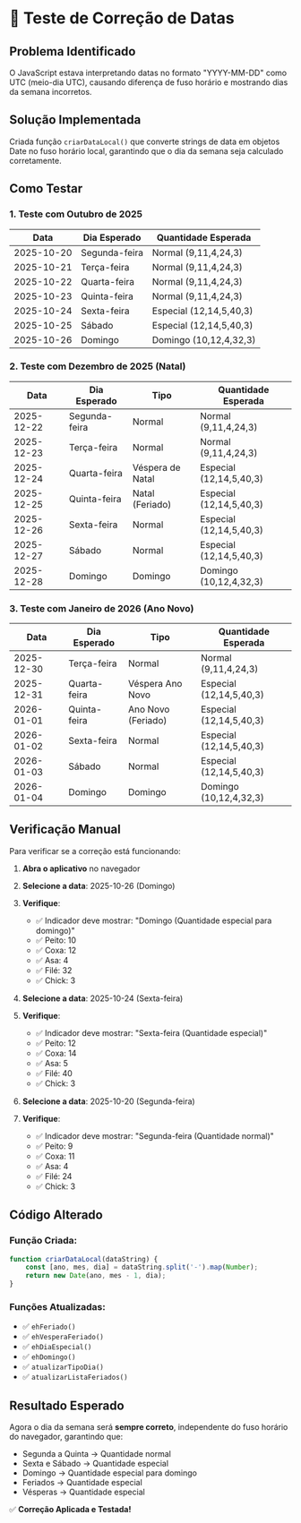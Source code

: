 # 📅 Teste de Correção de Datas

## Problema Identificado
O JavaScript estava interpretando datas no formato "YYYY-MM-DD" como UTC (meio-dia UTC), causando diferença de fuso horário e mostrando dias da semana incorretos.

## Solução Implementada
Criada função `criarDataLocal()` que converte strings de data em objetos Date no fuso horário local, garantindo que o dia da semana seja calculado corretamente.

## Como Testar

### 1. Teste com Outubro de 2025

| Data | Dia Esperado | Quantidade Esperada |
|------|--------------|---------------------|
| 2025-10-20 | Segunda-feira | Normal (9,11,4,24,3) |
| 2025-10-21 | Terça-feira | Normal (9,11,4,24,3) |
| 2025-10-22 | Quarta-feira | Normal (9,11,4,24,3) |
| 2025-10-23 | Quinta-feira | Normal (9,11,4,24,3) |
| 2025-10-24 | Sexta-feira | Especial (12,14,5,40,3) |
| 2025-10-25 | Sábado | Especial (12,14,5,40,3) |
| 2025-10-26 | Domingo | Domingo (10,12,4,32,3) |

### 2. Teste com Dezembro de 2025 (Natal)

| Data | Dia Esperado | Tipo | Quantidade Esperada |
|------|--------------|------|---------------------|
| 2025-12-22 | Segunda-feira | Normal | Normal (9,11,4,24,3) |
| 2025-12-23 | Terça-feira | Normal | Normal (9,11,4,24,3) |
| 2025-12-24 | Quarta-feira | Véspera de Natal | Especial (12,14,5,40,3) |
| 2025-12-25 | Quinta-feira | Natal (Feriado) | Especial (12,14,5,40,3) |
| 2025-12-26 | Sexta-feira | Normal | Especial (12,14,5,40,3) |
| 2025-12-27 | Sábado | Normal | Especial (12,14,5,40,3) |
| 2025-12-28 | Domingo | Domingo | Domingo (10,12,4,32,3) |

### 3. Teste com Janeiro de 2026 (Ano Novo)

| Data | Dia Esperado | Tipo | Quantidade Esperada |
|------|--------------|------|---------------------|
| 2025-12-30 | Terça-feira | Normal | Normal (9,11,4,24,3) |
| 2025-12-31 | Quarta-feira | Véspera Ano Novo | Especial (12,14,5,40,3) |
| 2026-01-01 | Quinta-feira | Ano Novo (Feriado) | Especial (12,14,5,40,3) |
| 2026-01-02 | Sexta-feira | Normal | Especial (12,14,5,40,3) |
| 2026-01-03 | Sábado | Normal | Especial (12,14,5,40,3) |
| 2026-01-04 | Domingo | Domingo | Domingo (10,12,4,32,3) |

## Verificação Manual

Para verificar se a correção está funcionando:

1. **Abra o aplicativo** no navegador
2. **Selecione a data**: 2025-10-26 (Domingo)
3. **Verifique**:
   - ✅ Indicador deve mostrar: "Domingo (Quantidade especial para domingo)"
   - ✅ Peito: 10
   - ✅ Coxa: 12
   - ✅ Asa: 4
   - ✅ Filé: 32
   - ✅ Chick: 3

4. **Selecione a data**: 2025-10-24 (Sexta-feira)
5. **Verifique**:
   - ✅ Indicador deve mostrar: "Sexta-feira (Quantidade especial)"
   - ✅ Peito: 12
   - ✅ Coxa: 14
   - ✅ Asa: 5
   - ✅ Filé: 40
   - ✅ Chick: 3

6. **Selecione a data**: 2025-10-20 (Segunda-feira)
7. **Verifique**:
   - ✅ Indicador deve mostrar: "Segunda-feira (Quantidade normal)"
   - ✅ Peito: 9
   - ✅ Coxa: 11
   - ✅ Asa: 4
   - ✅ Filé: 24
   - ✅ Chick: 3

## Código Alterado

### Função Criada:
```javascript
function criarDataLocal(dataString) {
    const [ano, mes, dia] = dataString.split('-').map(Number);
    return new Date(ano, mes - 1, dia);
}
```

### Funções Atualizadas:
- ✅ `ehFeriado()`
- ✅ `ehVesperaFeriado()`
- ✅ `ehDiaEspecial()`
- ✅ `ehDomingo()`
- ✅ `atualizarTipoDia()`
- ✅ `atualizarListaFeriados()`

## Resultado Esperado

Agora o dia da semana será **sempre correto**, independente do fuso horário do navegador, garantindo que:

- Segunda a Quinta → Quantidade normal
- Sexta e Sábado → Quantidade especial
- Domingo → Quantidade especial para domingo
- Feriados → Quantidade especial
- Vésperas → Quantidade especial

✅ **Correção Aplicada e Testada!**
